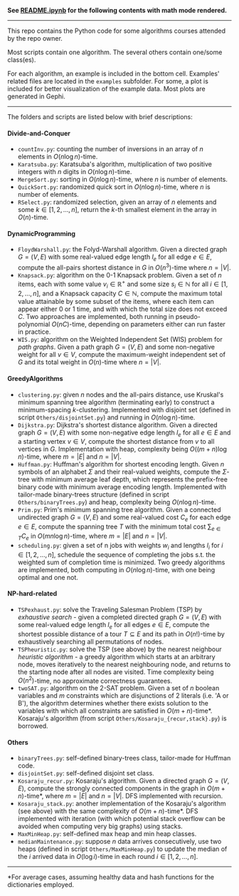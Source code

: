 **See [README.ipynb](https://github.com/ivy-woo/Algorithms/blob/main/README.ipynb) for the following contents with math mode rendered.**

----------------------------------------------------------------------------------------------------------------------------------

This repo contains the Python code for some algorithms courses attended by the repo owner.

Most scripts contain one algorithm. The several others contain one/some class(es). 

For each algorithm, an example is included in the bottom cell. Examples' related files are located in the `examples` subfolder. For some, a plot is included for better visualization of the example data. Most plots are generated in Gephi.

----------------------------------------------------------------------------------------------------------------------------------

The folders and scripts are listed below with brief descriptions:

#### Divide-and-Conquer

- `countInv.py`: counting the number of inversions in an array of $n$ elements in $O(n\log n)$-time.
- `Karatsuba.py`: Karatsuba's algorithm, multiplication of two positive integers with $n$ digits in $O(n\log n)$-time.
- `MergeSort.py`: sorting in $O(n\log n)$-time, where $n$ is number of elements.
- `QuickSort.py`: randomized quick sort in $O(n\log n)$-time, where $n$ is number of elements.
- `RSelect.py`: randomized selection, given an array of $n$ elements and some $k\in [1,2,\ldots,n]$, return the $k$-th smallest element in the array in $O(n)$-time.

#### DynamicProgramming

- `FloydWarshall.py`: the Folyd-Warshall algorithm. Given a directed graph $G=(V,E)$ with some real-valued edge length $l_e$ for all edge $e\in E$,  compute the all-pairs shortest distance in $G$ in $O(n^3)$-time where $n=|V|$.
- `Knapsack.py`: algorithm on the 0-1 Knapsack problem. Given a set of $n$ items, each with some value $v_i \in \mathbb{R}^+$ and some size $s_i \in \mathbb{N}$ for all $i\in [1,2,\ldots,n]$, and a Knapsack capacity $C \in \mathbb{N}$, compute the maximum total value attainable by some subset of the items, where each item can appear either 0 or 1 time, and with which the total size does not exceed $C$. Two approaches are implemented, both running in pseudo-polynomial $O(nC)$-time, depending on parameters either can run faster in practice.
- `WIS.py`: algorithm on the Weighted Independent Set (WIS) problem for *path graphs*. Given a path graph $G=(V,E)$ and some non-negative weight for all $v \in V$, compute the maximum-weight independent set of $G$ and its total weight in $O(n)$-time where $n=|V|$.

#### GreedyAlgorithms

- `clustering.py`: given $n$ nodes and the all-pairs distance, use Kruskal's minimum spanning tree algorithm (terminating early) to construct a minimum-spacing $k$-clustering. Implemented with disjoint set (defined in script `Others/disjointSet.py`) and running in $O(n\log n)$-time.
- `Dijkstra.py`: Dijkstra's shortest distance algorithm. Given a directed graph $G=(V,E)$ with some non-negative edge length $l_e$ for all $e\in E$ and a starting vertex $v\in V$, compute the shortest distance from $v$ to all vertices in $G$. Implementation with heap, complexity being $O((m+n)\log n)$-time, where $m=|E|$ and $n=|V|$. 
- `Huffman.py`: Huffman's algorithm for shortest encoding length. Given $n$ symbols of an alphabet $\Sigma$ and their real-valued weights, compute the $\Sigma$-tree with minimum average leaf depth, which represents the prefix-free binary code with minimum average encoding length. Implemented with tailor-made binary-trees structure (defined in script `Others/binaryTrees.py`) and heap, complexity being $O(n\log n)$-time. 
- `Prim.py`: Prim's  minimum spanning tree algorithm. Given a connected undirected graph $G=(V,E)$ and some real-valued cost $C_e$ for each edge $e \in E$, compute the spanning tree $T$ with the minimum total cost $\sum_{e\in T} C_e$ in $O(mn\log n)$-time, where  $m=|E|$ and $n=|V|$. 
- `scheduling.py`: given a set of n jobs with weights $w_i$ and lengths $l_i$ for $i\in [1,2,\ldots,n]$,  schedule the sequence of completing the jobs s.t. the weighted sum of completion time is minimized. Two greedy algorithms are implemented, both computing in $O(n\log n)$-time, with one being optimal and one not. 

#### NP-hard-related

- `TSPexhaust.py`: solve the Traveling Salesman Problem (TSP) by *exhaustive search* - given a completed directed graph $G=(V,E)$ with some real-valued edge length $l_e$ for all edges $e\in E$, compute the shortest possible distance of a tour $T\subseteq E$  and its path in $O(n!)$-time by exhaustively searching all permutations of nodes.
- `TSPheuristic.py`: solve the TSP (see above) by the nearest neighbour *heuristic algorithm* - a greedy algorithm which starts at an arbitrary node, moves iteratively to the nearest neighbouring node, and returns to the starting node after all nodes are visited. Time complexity being  $O(n^2)$-time, no approximate correctness guarantees.
- `twoSAT.py`: algorithm on the 2-SAT problem. Given a set of $n$ boolean variables and $m$ constraints which are disjunctions of 2 literals (i.e. 'A or B'), the algorithm determines whether there exists solution to the variables with which all constraints are satisfied in $O(m+n)$-time*. Kosaraju's algorithm (from script `Others/Kosaraju_{recur,stack}.py`) is borrowed.

#### Others

- `binaryTrees.py`: self-defined binary-trees class, tailor-made for Huffman code.
- `disjointSet.py`: self-defined disjoint set class.
- `Kosaraju_recur.py`: Kosaraju's algorithm. Given a directed graph $G=(V,E)$, compute the strongly connected components in the graph in $O(m+n)$-time*, where $m=|E|$ and $n=|V|$. DFS implemented with recursion. 
- `Kosaraju_stack.py`: another implementation of the Kosaraju's algorithm (see above) with the same complexity of  $O(m+n)$-time*. DFS implemented with iteration (with which potential stack overflow can be avoided when computing very big graphs) using stacks. 
- `MaxMinHeap.py`: self-defined max heap and min heap classes.
- `medianMaintenance.py`: suppose $n$ data arrives consecutively, use two heaps (defined in script `Others/MaxMinHeap.py`) to update the median of the $i$ arrived data in $O(\log i)$-time in each round $i\in[1,2,\ldots,n]$.

----------------------------------------------------------------------------------------------------------------------------------

*For average cases, assuming healthy data and hash functions for the dictionaries employed.